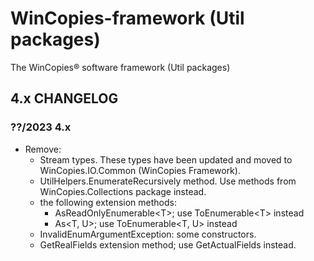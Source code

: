 # WinCopies-framework (Util packages)

The WinCopies® software framework (Util packages)

## 4.x CHANGELOG

### ??/2023 4.x

- Remove:
    - Stream types. These types have been updated and moved to WinCopies.IO.Common (WinCopies Framework).
    - UtilHelpers.EnumerateRecursively method. Use methods from WinCopies.Collections package instead.
    - the following extension methods:
        - AsReadOnlyEnumerable\<T>; use ToEnumerable\<T> instead
        - As\<T, U>; use ToEnumerable\<T, U> instead
    - InvalidEnumArgumentException: some constructors.
    - GetRealFields extension method; use GetActualFields instead.